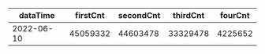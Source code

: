|dataTime|firstCnt|secondCnt|thirdCnt|fourCnt|
|-|-|-|-|-|
|2022-06-10|45059332|44603478|33329478|4225652|